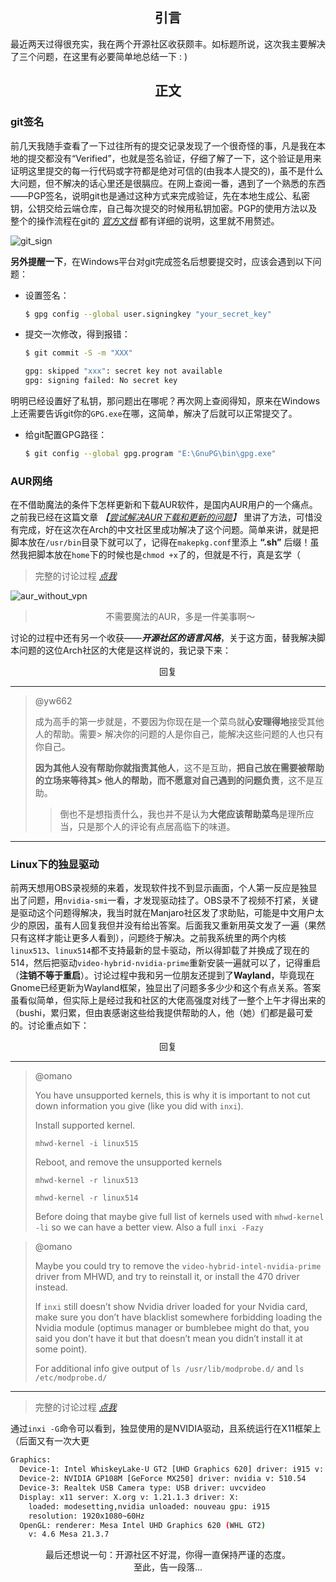 ## <center>引言</center>

最近两天过得很充实，我在两个开源社区收获颇丰。如标题所说，这次我主要解决了三个问题，在这里有必要简单地总结一下 : )

## <center>正文</center>

### git签名

前几天我随手查看了一下过往所有的提交记录发现了一个很奇怪的事，凡是我在本地的提交都没有“Verified”，也就是签名验证，仔细了解了一下，这个验证是用来证明这里提交的每一行代码或字符都是绝对可信的(由我本人提交的)，虽不是什么大问题，但不解决的话心里还是很膈应。在网上查阅一番，遇到了一个熟悉的东西——PGP签名，说明git也是通过这种方式来完成验证，先在本地生成公、私密钥，公钥交给云端仓库，自己每次提交的时候用私钥加密。PGP的使用方法以及整个的操作流程在git的 *[官方文档](https://docs.github.com/cn/authentication/managing-commit-signature-verification/checking-for-existing-gpg-keys)* 都有详细的说明，这里就不用赘述。

![git_sign](https://cdn.jsdelivr.net/gh/Keanu-42/myCDN@main/日常琐事/git_sign.png)

**另外提醒一下**，在Windows平台对git完成签名后想要提交时，应该会遇到以下问题：

- 设置签名：

  ```bash
  $ gpg config --global user.signingkey "your_secret_key"
  ```

- 提交一次修改，得到报错：

  ```bash
  $ git commit -S -m "XXX"
  ```

  ```bash
  gpg: skipped "xxx": secret key not available
  gpg: signing failed: No secret key
  ```

明明已经设置好了私钥，那问题出在哪呢？再次网上查阅得知，原来在Windows上还需要告诉git你的`GPG.exe`在哪，这简单，解决了后就可以正常提交了。

- 给git配置GPG路径：

  ```bash
  $ git config --global gpg.program "E:\GnuPG\bin\gpg.exe"
  ```

### AUR网络

在不借助魔法的条件下怎样更新和下载AUR软件，是国内AUR用户的一个痛点。之前我已经在这篇文章 *【[尝试解决AUR下载和更新的问题](https://www.keanu-42.cn/posts/53965/)】* 里讲了方法，可惜没有完成，好在这次在Arch的中文社区里成功解决了这个问题。简单来讲，就是把脚本放在`/usr/bin`目录下就可以了，记得在`makepkg.conf`里添上 **“.sh”** 后缀！虽然我把脚本放在`home`下的时候也是`chmod +x`了的，但就是不行，真是玄学（

> 完整的讨论过程 *[点我](https://bbs.archlinuxcn.org/viewtopic.php?id=12144)*

![aur_without_vpn](https://cdn.jsdelivr.net/gh/Keanu-42/myCDN@main/aur%20%26%20pamac/aur_without_vpn.png)

> <center>不需要魔法的AUR，多是一件美事啊～</center>

讨论的过程中还有另一个收获——***开源社区的语言风格***，关于这方面，替我解决脚本问题的这位Arch社区的大佬是这样说的，我记录下来：

<center>回复</center>

----

> @yw662
> 
> 成为高手的第一步就是，不要因为你现在是一个菜鸟就**心安理得地**接受其他人的帮助。需要> 解决你的问题的人是你自己，能解决这些问题的人也只有你自己。
> 
> **因为其他人没有帮助你就指责其他人**，这不是互助，**把自己放在需要被帮助的立场来等待其> 他人的帮助，而不愿意对自己遇到的问题负责**，这不是互助。
>> 倒也不是想指责什么，我也并不是认为**大佬应该帮助菜鸟**是理所应当，只是那个人的评论有点居高临下的味道。

----

### Linux下的独显驱动

前两天想用OBS录视频的来着，发现软件找不到显示画面，个人第一反应是独显出了问题，用`nvidia-smi`一看，才发现驱动挂了。OBS录不了视频不打紧，关键是驱动这个问题得解决，我当时就在Manjaro社区发了求助贴，可能是中文用户太少的原因，虽有人回复我但并没有给出答案。后面我又重新用英文发了一遍（果然只有这样才能让更多人看到），问题终于解决。之前我系统里的两个内核`linux513`、`linux514`都不支持最新的显卡驱动，所以得卸载了并换成了现在的514，然后把驱动`video-hybrid-nvidia-prime`重新安装一遍就可以了，记得重启（**注销不等于重启**）。讨论过程中我和另一位朋友还提到了**Wayland**，毕竟现在Gnome已经更新为Wayland框架，独显出了问题多多少少和这个有点关系。答案虽看似简单，但实际上是经过我和社区的大佬高强度对线了一整个上午才得出来的（bushi，累归累，但由衷感谢这些给我提供帮助的人，他（她）们都是最可爱的。讨论重点如下：

<center>回复</center>

----

> @omano
> 
> You have unsupported kernels, this is why it is important to not cut down information you give (like you did with `inxi`).
> 
> Install supported kernel.
> 
> `mhwd-kernel -i linux515`
> 
> Reboot, and remove the unsupported kernels
> 
> `mhwd-kernel -r linux513`
> 
> `mhwd-kernel -r linux514`
> 
> Before doing that maybe give full list of kernels used with `mhwd-kernel -li` so we can have a better view. Also a full `inxi -Fazy`

> @omano
> 
> Maybe you could try to remove the `video-hybrid-intel-nvidia-prime` driver from MHWD, and try to reinstall it, or install the 470 driver instead.
> 
> If `inxi` still doesn’t show Nvidia driver loaded for your Nvidia card, make sure you don’t have blacklist somewhere forbidding loading the Nvidia module (optimus manager or bumblebee might do that, you said you don’t have it but that doesn’t mean you didn’t install it at some point).
> 
> For additional info give output of `ls /usr/lib/modprobe.d/` and `ls /etc/modprobe.d/
`
----

> 完整的讨论过程 *[点我](https://forum.manjaro.org/t/nvidia-gpu-not-working-possibly-related-to-latest-driver/103303/)*

通过`inxi -G`命令可以看到，独显使用的是NVIDIA驱动，且系统运行在X11框架上（后面又有一次大更

```bash
Graphics:
  Device-1: Intel WhiskeyLake-U GT2 [UHD Graphics 620] driver: i915 v: kernel
  Device-2: NVIDIA GP108M [GeForce MX250] driver: nvidia v: 510.54
  Device-3: Realtek USB Camera type: USB driver: uvcvideo
  Display: x11 server: X.org v: 1.21.1.3 driver: X:
    loaded: modesetting,nvidia unloaded: nouveau gpu: i915
    resolution: 1920x1080~60Hz
  OpenGL: renderer: Mesa Intel UHD Graphics 620 (WHL GT2)
    v: 4.6 Mesa 21.3.7

```

<center>最后还想说一句：开源社区不好混，你得一直保持严谨的态度。</center>

<center>至此，告一段落...</center>
